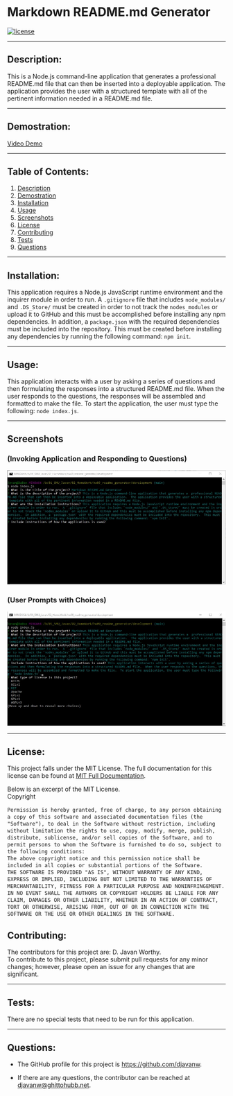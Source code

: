 # Markdown README.md Generator

  [![license](https://img.shields.io/badge/license-MIT-blue.svg)](https://choosealicense.com/licenses/mit/)

***

  ## Description:
  This is a Node.js command-line application that generates a  professional README.md file that can then be inserted into a deployable application.  The application provides the user with a structured template with all of the pertinent information needed in a README.md file.

***
  ## Demostration:
  [Video Demo](https://youtu.be/62u4BBdzI2Q)
***
  ## Table of Contents:
  1.  [Description](#description)
  2.  [Demostration](#demostration)
  3.  [Installation](#installation)
  4.  [Usage](#usage)
  5.  [Screenshots](#screenshots)
  6.  [License](#license)
  7.  [Contributing](#contributing)
  8.  [Tests](#tests)
  9.  [Questions](#questions)

***
  ## Installation:
  This application requires a Node.js JavaScript runtime environment and the inquirer module in order to run.  A `.gitignore` file that includes `node_modules/` and `.DS_Store/` must be created in order to not track the `nodes_modules` or upload it to GitHub and this must be accomplished before installing any npm dependencies.  In addition, a `package.json` with the required dependencies must be included into the repository.  This must be created before installing any dependencies by running the following command: `npm init`.

***
  ## Usage:
  This application interacts with a user by asking a series of questions and then formulating the responses into a structured README.md file.  When the user responds to the questions, the responses will be assembled and formatted to make the file.  To start the application, the user must type the following: `node index.js`.
   
***
## Screenshots 
### (Invoking Application and Responding to Questions)
![Image_Invoking_User_Responses](./assets/images/invoking_and_giving_responses.jpg)

### (User Prompts with Choices)
![Image_Prompts_with_Choices](./assets/images/prompts_with_choices.jpg)

***
  ## License:
  This project falls under the MIT License.  The full documentation for this license can be found at [MIT Full Documentation](https://choosealicense.com/licenses/mit).

  Below is an excerpt of the MIT License.
  <br>
  Copyright <YEAR> <COPYRIGHT HOLDER>
    
    Permission is hereby granted, free of charge, to any person obtaining a copy of this software and associated documentation files (the "Software"), to deal in the Software without restriction, including without limitation the rights to use, copy, modify, merge, publish, distribute, sublicense, and/or sell copies of the Software, and to permit persons to whom the Software is furnished to do so, subject to the following conditions:
    The above copyright notice and this permission notice shall be included in all copies or substantial portions of the Software.
    THE SOFTWARE IS PROVIDED "AS IS", WITHOUT WARRANTY OF ANY KIND, EXPRESS OR IMPLIED, INCLUDING BUT NOT LIMITED TO THE WARRANTIES OF MERCHANTABILITY, FITNESS FOR A PARTICULAR PURPOSE AND NONINFRINGEMENT. IN NO EVENT SHALL THE AUTHORS OR COPYRIGHT HOLDERS BE LIABLE FOR ANY CLAIM, DAMAGES OR OTHER LIABILITY, WHETHER IN AN ACTION OF CONTRACT, TORT OR OTHERWISE, ARISING FROM, OUT OF OR IN CONNECTION WITH THE SOFTWARE OR THE USE OR OTHER DEALINGS IN THE SOFTWARE.

  ## Contributing:
  The contributors for this project are: D. Javan Worthy.
  <br>
  To contribute to this project, please submit pull requests for any minor changes; however, please open an issue for any changes that are significant.

***
  ## Tests:
  There are no special tests that need to be run for this application.

***
  ## Questions:
  - The GitHub profile for this project is https://github.com/djavanw.
 
  - If there are any questions, the contributor can be reached at djavanw@ghittohubb.net.

